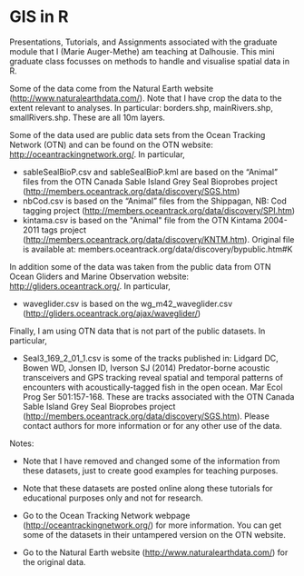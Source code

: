 # GIS in R

Presentations, Tutorials, and Assignments associated with the graduate module that I (Marie Auger-Methe) am teaching at Dalhousie. This mini graduate class focusses on methods to handle and visualise spatial data in R.

Some of the data come from the Natural Earth website (http://www.naturalearthdata.com/). Note that I have crop the data to the extent relevant to analyses. In particular: borders.shp, mainRivers.shp, smallRivers.shp. These are all 10m layers.

Some of the data used are public data sets from the Ocean Tracking Network (OTN) and can be found on the OTN website: http://oceantrackingnetwork.org/. In particular, 
- sableSealBioP.csv and sableSealBioP.kml are based on the “Animal” files from the OTN Canada Sable Island Grey Seal Bioprobes project (http://members.oceantrack.org/data/discovery/SGS.htm)
- nbCod.csv is based on the “Animal” files from the Shippagan, NB: Cod tagging project (http://members.oceantrack.org/data/discovery/SPI.htm)
- kintama.csv is based on the "Animal" file from the OTN Kintama 2004-2011 tags project (http://members.oceantrack.org/data/discovery/KNTM.htm). Original file is available at: members.oceantrack.org/data/discovery/bypublic.htm#K

In addition some of the data was taken from the public data from OTN Ocean Gliders and Marine Observation website: http://gliders.oceantrack.org/. In particular,
- waveglider.csv is based on the wg_m42_waveglider.csv (http://gliders.oceantrack.org/ajax/waveglider/) 

Finally, I am using OTN data that is not part of the public datasets. In particular, 
- Seal3_169_2_01_1.csv is some of the tracks published in: 
  Lidgard DC, Bowen WD, Jonsen ID, Iverson SJ (2014) Predator-borne acoustic transceivers and GPS tracking reveal spatial and temporal patterns of encounters with acoustically-tagged fish in the open ocean. Mar Ecol Prog Ser 501:157-168. 
  These are tracks associated with the OTN Canada Sable Island Grey Seal Bioprobes project (http://members.oceantrack.org/data/discovery/SGS.htm). Please contact authors for more information or for any other use of the data.

Notes:

- Note that I have removed and changed some of the information from these datasets, just to create good examples for teaching purposes.

- Note that these datasets are posted online along these tutorials for educational purposes only and not for research.

- Go to the Ocean Tracking Network webpage (http://oceantrackingnetwork.org/) for more information. You can get some of the datasets in their untampered version on the OTN website.

- Go to the Natural Earth website (http://www.naturalearthdata.com/) for the original data.


